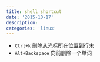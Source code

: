 ```yaml
---
title: shell shortcut
date: '2015-10-17'
description:
categories: 'linux'
---
```


* `Ctrl+k` 删除从光标所在位置到行末
* `Alt+Backspace` 向前删除一个单词